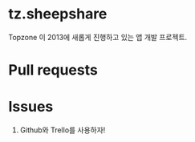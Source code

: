 tz.sheepshare
=============

Topzone 이 2013에 새롭게 진행하고 있는 앱 개발 프로젝트.

# Pull requests




# Issues
1. Github와 Trello를 사용하자!



